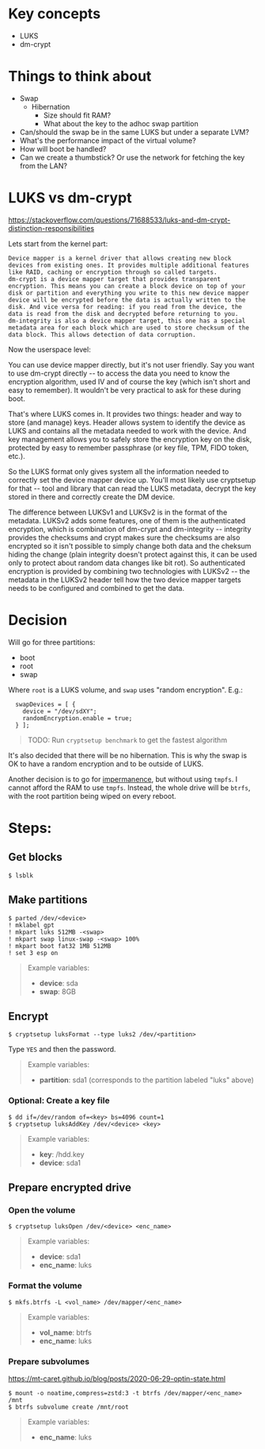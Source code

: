 # Key concepts

- LUKS
- dm-crypt

# Things to think about

- Swap
  - Hibernation
    - Size should fit RAM?
    - What about the key to the adhoc swap partition
- Can/should the swap be in the same LUKS but under a separate LVM?
- What's the performance impact of the virtual volume?
- How will boot be handled?
- Can we create a thumbstick? Or use the network for fetching the key from the LAN?

# LUKS vs dm-crypt

https://stackoverflow.com/questions/71688533/luks-and-dm-crypt-distinction-responsibilities

Lets start from the kernel part:

    Device mapper is a kernel driver that allows creating new block devices from existing ones. It provides multiple additional features like RAID, caching or encryption through so called targets.
    dm-crypt is a device mapper target that provides transparent encryption. This means you can create a block device on top of your disk or partition and everything you write to this new device mapper device will be encrypted before the data is actually written to the disk. And vice versa for reading: if you read from the device, the data is read from the disk and decrypted before returning to you.
    dm-integrity is also a device mapper target, this one has a special metadata area for each block which are used to store checksum of the data block. This allows detection of data corruption.

Now the userspace level:

You can use device mapper directly, but it's not user friendly. Say you want to use dm-crypt directly -- to access the data you need to know the encryption algorithm, used IV and of course the key (which isn't short and easy to remember). It wouldn't be very practical to ask for these during boot.

That's where LUKS comes in. It provides two things: header and way to store (and manage) keys. Header allows system to identify the device as LUKS and contains all the metadata needed to work with the device. And key management allows you to safely store the encryption key on the disk, protected by easy to remember passphrase (or key file, TPM, FIDO token, etc.).

So the LUKS format only gives system all the information needed to correctly set the device mapper device up. You'll most likely use cryptsetup for that -- tool and library that can read the LUKS metadata, decrypt the key stored in there and correctly create the DM device.

The difference between LUKSv1 and LUKSv2 is in the format of the metadata. LUKSv2 adds some features, one of them is the authenticated encryption, which is combination of dm-crypt and dm-integrity -- integrity provides the checksums and crypt makes sure the checksums are also encrypted so it isn't possible to simply change both data and the cheksum hiding the change (plain integrity doesn't protect against this, it can be used only to protect about random data changes like bit rot). So authenticated encryption is provided by combining two technologies with LUKSv2 -- the metadata in the LUKSv2 header tell how the two device mapper targets needs to be configured and combined to get the data.

# Decision

Will go for three partitions:

- boot
- root
- swap

Where `root` is a LUKS volume, and `swap` uses "random encryption". E.g.:

```
  swapDevices = [ {
    device = "/dev/sdXY";
    randomEncryption.enable = true;
  } ];
```

> TODO: Run `cryptsetup benchmark` to get the fastest algorithm

It's also decided that there will be no hibernation. This is why the swap is OK to have a random encryption and to be outside of LUKS.

Another decision is to go for [impermanence](https://github.com/nix-community/impermanence), but without using `tmpfs`. I cannot afford the RAM to use `tmpfs`. Instead, the whole drive will be `btrfs`, with the root partition being wiped on every reboot.

# Steps:

## Get blocks

```
$ lsblk
```

## Make partitions

```
$ parted /dev/<device>
! mklabel gpt
! mkpart luks 512MB -<swap>
! mkpart swap linux-swap -<swap> 100%
! mkpart boot fat32 1MB 512MB
! set 3 esp on
```

> Example variables:
>
> - **device**: sda
> - **swap**: 8GB

## Encrypt

```
$ cryptsetup luksFormat --type luks2 /dev/<partition>
```

Type `YES` and then the password.

> Example variables:
>
> - **partition**: sda1 (corresponds to the partition labeled "luks" above)

### Optional: Create a key file

```
$ dd if=/dev/random of=<key> bs=4096 count=1
$ cryptsetup luksAddKey /dev/<device> <key>
```

> Example variables:
>
> - **key**: /hdd.key
> - **device**: sda1

## Prepare encrypted drive

### Open the volume

```
$ cryptsetup luksOpen /dev/<device> <enc_name>
```

> Example variables:
>
> - **device**: sda1
> - **enc_name**: luks

### Format the volume

```
$ mkfs.btrfs -L <vol_name> /dev/mapper/<enc_name>
```

> Example variables:
>
> - **vol_name**: btrfs
> - **enc_name**: luks

### Prepare subvolumes

https://mt-caret.github.io/blog/posts/2020-06-29-optin-state.html

```
$ mount -o noatime,compress=zstd:3 -t btrfs /dev/mapper/<enc_name> /mnt
$ btrfs subvolume create /mnt/root
```

> Example variables:
>
> - **enc_name**: luks
